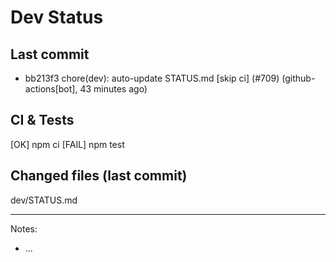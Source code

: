 # Dev Status

## Last commit
- bb213f3 chore(dev): auto-update STATUS.md [skip ci] (#709) (github-actions[bot], 43 minutes ago)
## CI & Tests
[OK] npm ci
[FAIL] npm test

## Changed files (last commit)
dev/STATUS.md

---
Notes:
- ...
